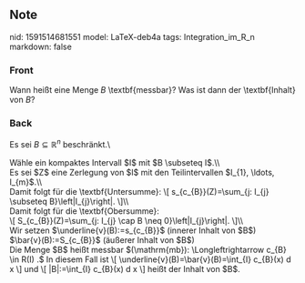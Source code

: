 ## Note
nid: 1591514681551
model: LaTeX-deb4a
tags: Integration_im_R_n
markdown: false

### Front
Wann heißt eine Menge $B$ \textbf{messbar}? Was ist dann der \textbf{Inhalt} von $B$?

### Back
Es sei $B \subseteq \mathbb{R}^{n}$ beschränkt.\\
<div>
  Wähle ein kompaktes Intervall $I$ mit $B \subseteq I$.\\
</div>
<div>
  Es sei $Z$ eine Zerlegung von $I$ mit den Teilintervallen $I_{1},
  \ldots, I_{m}$.\\
</div>
<div>
  Damit folgt für die \textbf{Untersumme}: \[ s_{c_{B}}(Z)=\sum_{j:
  I_{j} \subseteq B}\left|I_{j}\right|. \]\\
</div>
<div>
  Damit folgt für die \textbf{Obersumme}:
</div>
<div>
  \[ S_{c_{B}}(Z)=\sum_{j: I_{j} \cap B \neq 0}\left|I_{j}\right|.
  \]\\
</div>
<div>
  Wir setzen $\underline{v}(B):=s_{c_{B}}$ (innerer Inhalt von $B$)
</div>
<div>
  $\bar{v}(B):=S_{c_{B}}$ (äußerer Inhalt von $B$)
</div>
<div>
  Die Menge $B$ heißt messbar $(\mathrm{mb}): \Longleftrightarrow
  c_{B} \in R(I) .$ In diesem Fall ist \[
  \underline{v}(B)=\bar{v}(B)=\int_{I} c_{B}(x) d x \] und \[
  |B|:=\int_{I} c_{B}(x) d x \] heißt der Inhalt von $B$.
</div>
